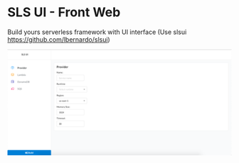 # SLS UI - Front Web
Build yours serverless framework with UI interface  (Use slsui https://github.com/lbernardo/slsui)

![Screen](https://github.com/lbernardo/slsui-front/blob/master/images/s1.png?raw=true)
